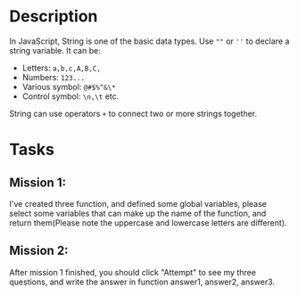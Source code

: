 # Description

In JavaScript, String is one of the basic data types. Use `""` or `''` to declare a string variable. It can be:

- Letters: `a,b,c,A,B,C,`
- Numbers: `123...`
- Various symbol: `@#$%^&\*`
- Control symbol: `\n,\t` etc.

String can use operators `+` to connect two or more strings together.

# Tasks

## Mission 1:

I've created three function, and defined some global variables, please select some variables that can make up the name of the function, and return them(Please note the uppercase and lowercase letters are different).

## Mission 2:

After mission 1 finished, you should click "Attempt" to see my three questions, and write the answer in function answer1, answer2, answer3.
